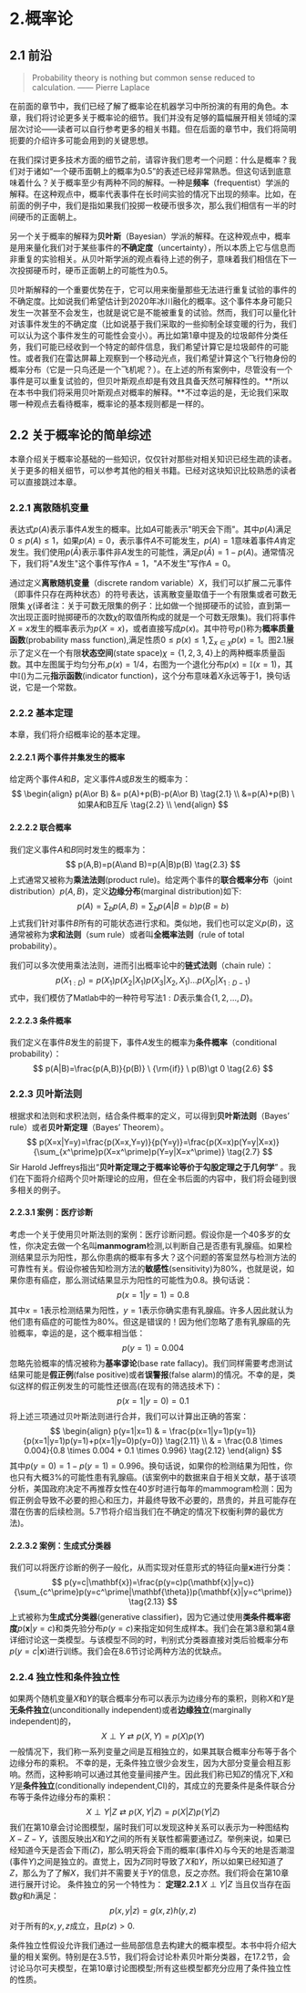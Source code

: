 # 2.概率论

## 2.1 前沿

> Probability theory is nothing but common sense reduced to calculation. —— Pierre Laplace

在前面的章节中，我们已经了解了概率论在机器学习中所扮演的有用的角色。本章，我们将讨论更多关于概率论的细节。我们并没有足够的篇幅展开相关领域的深层次讨论——读者可以自行参考更多的相关书籍。但在后面的章节中，我们将简明扼要的介绍许多可能会用到的关键思想。

在我们探讨更多技术方面的细节之前，请容许我们思考一个问题：什么是概率？我们对于诸如“一个硬币面朝上的概率为0.5”的表述已经非常熟悉。但这句话到底意味着什么？关于概率至少有两种不同的解释。一种是**频率**（frequentist）学派的解释。在这种观点中，概率代表事件在长时间实验的情况下出现的频率。比如，在前面的例子中，我们是指如果我们投掷一枚硬币很多次，那么我们相信有一半的时间硬币的正面朝上。

另一个关于概率的解释为**贝叶斯**（Bayesian）学派的解释。在这种观点中，概率是用来量化我们对于某些事件的**不确定度**（uncertainty），所以本质上它与信息而非重复的实验相关。从贝叶斯学派的观点看待上述的例子，意味着我们相信在下一次投掷硬币时，硬币正面朝上的可能性为0.5。

贝叶斯解释的一个重要优势在于，它可以用来衡量那些无法进行重复试验的事件的不确定度。比如说我们希望估计到2020年冰川融化的概率。这个事件本身可能只发生一次甚至不会发生，也就是说它是不能被重复的试验。然而，我们可以量化针对该事件发生的不确定度（比如说基于我们采取的一些抑制全球变暖的行为，我们可以认为这个事件发生的可能性会变小）。再比如第1章中提及的垃圾邮件分类任务，我们可能已经收到一个特定的邮件信息，我们希望计算它是垃圾邮件的可能性。或者我们在雷达屏幕上观察到一个移动光点，我们希望计算这个飞行物身份的概率分布（它是一只鸟还是一个飞机呢？）。在上述的所有案例中，尽管没有一个事件是可以重复试验的，但贝叶斯观点却是有效且具备天然可解释性的。**所以在本书中我们将采用贝叶斯观点对概率的解释。**不过幸运的是，无论我们采取哪一种观点去看待概率，概率论的基本规则都是一样的。

## 2.2 关于概率论的简单综述

本章介绍关于概率论基础的一些知识，仅仅针对那些对相关知识已经生疏的读者。关于更多的相关细节，可以参考其他的相关书籍。已经对这块知识比较熟悉的读者可以直接跳过本章。

### 2.2.1 离散随机变量

表达式$p(A)$表示事件$A$发生的概率。比如$A$可能表示"明天会下雨"。其中$p(A)$满足$0\le p(A)\le1$，如果$p(A)=0$，表示事件$A$不可能发生，$p(A)=1$意味着事件$A$肯定发生。我们使用$p(\bar A)$表示事件非$A$发生的可能性，满足$p(\bar A)=1-p(A)$。通常情况下，我们将"$A$发生"这个事件写作$A=1$，"$A$不发生"写作$A=0$。

通过定义**离散随机变量**（discrete random variable）$X$，我们可以扩展二元事件（即事件只存在两种状态）的符号表达，该离散变量取值于一个有限集或者可数无限集 $\chi$(译者注：关于可数无限集的例子：比如做一个抛掷硬币的试验，直到第一次出现正面时抛掷硬币的次数$\chi$的取值所构成的就是一个可数无限集)。我们将事件$X=x$发生的概率表示为$p(X=x)$，或者直接写成$p(x)$。其中符号$p()$称为**概率质量函数**(probability mass function),满足性质$0 \le p(x) \le 1,\sum_{x\in\chi}p(x)=1$。图2.1展示了定义在一个有限**状态空间**(state space)$\chi = \{1,2,3,4\}$上的两种概率质量函数。其中左图属于均匀分布,$p(x)=1/4$，右图为一个退化分布$p(x)=\mathbb{I}(x=1)$，其中$\mathbb{I}()$为二元**指示函数**(indicator function)，这个分布意味着$X$永远等于1，换句话说，它是一个常数。

### 2.2.2 基本定理

本章，我们将介绍概率论的基本定理。

#### 2.2.2.1 两个事件并集发生的概率 

给定两个事件$A$和$B$，定义事件$A$或$B$发生的概率为：
$$
\begin{align}
p(A\or B) &= p(A)+p(B)-p(A\or B)  \tag{2.1} \\
&=p(A)+p(B)  \ 如果A和B互斥         \tag{2.2} \\
\end{align} 
$$

#### 2.2.2.2 联合概率

我们定义事件$A$和$B$同时发生的概率为：
$$
p(A,B)=p(A\and B)=p(A|B)p(B) \tag{2.3}
$$
上式通常又被称为**乘法法则**(product rule)。给定两个事件的**联合概率分布**（joint distribution）$p(A,B)$，定义**边缘分布**(marginal distribution)如下: 
$$
p(A)=\sum_b p(A,B)=\sum_b p(A|B=b)p(B=b) \tag{2.4}
$$
上式我们针对事件$B$所有的可能状态进行求和。类似地，我们也可以定义$p(B)$，这通常被称为**求和法则**（sum rule）或者叫**全概率法则**（rule of total probability）。

我们可以多次使用乘法法则，进而引出概率论中的**链式法则**（chain rule）：
$$
p(X_{1:D})=p(X_1)p(X_2|X_1)p(X_3|X_2,X_1)...p(X_D|X_{1:D-1}) \tag{2.5}
$$
式中，我们模仿了Matlab中的一种符号写法$1:D$表示集合$\{1,2,…,D\}$。

#### 2.2.2.3 条件概率

我们定义在事件$B$发生的前提下，事件$A$发生的概率为**条件概率**（conditional probability）：
$$
p(A|B)=\frac{p(A,B)}{p(B)} \ {\rm{if}} \ p(B)\gt 0 \tag{2.6}
$$

### 2.2.3 贝叶斯法则

根据求和法则和求积法则，结合条件概率的定义，可以得到**贝叶斯法则**（Bayes’ rule）或者**贝叶斯定理**（Bayes’ Theorem）。
$$
p(X=x|Y=y)=\frac{p(X=x,Y=y)}{p(Y=y)}=\frac{p(X=x)p(Y=y|X=x)}{\sum_{x^\prime}p(X=x^\prime)p(Y=y|X=x^\prime)} \tag{2.7}
$$
Sir Harold Jeffreys指出“**贝叶斯定理之于概率论等价于勾股定理之于几何学**”  。我们在下面将介绍两个贝叶斯理论的应用，但在全书后面的内容中，我们将会碰到很多相关的例子。

#### 2.2.3.1 案例：医疗诊断

考虑一个关于使用贝叶斯法则的案例：医疗诊断问题。假设你是一个40多岁的女性，你决定去做一个名叫**manmogram**检测,以判断自己是否患有乳腺癌。如果检测结果显示为阳性，那么你患病的概率有多大？这个问题的答案显然与检测方法的可靠性有关。假设你被告知检测方法的**敏感性**(sensitivity)为80%，也就是说，如果你患有癌症，那么测试结果显示为阳性的可能性为0.8。换句话说：
$$
p(x=1|y=1)=0.8 \tag{2.8}
$$
其中$x=1$表示检测结果为阳性，$y=1$表示你确实患有乳腺癌。许多人因此就认为他们患有癌症的可能性为80%。但这是错误的！因为他们忽略了患有乳腺癌的先验概率，幸运的是，这个概率相当低：
$$
p(y=1)=0.004 \tag{2.9}
$$
忽略先验概率的情况被称为**基率谬论**(base rate fallacy)。我们同样需要考虑测试结果可能是**假正例**(false positive)或者**误警报**(false alarm)的情况。不幸的是，类似这样的假正例发生的可能性还很高(在现有的筛选技术下)：
$$
p(x=1|y=0)=0.1 \tag{2.10}
$$
将上述三项通过贝叶斯法则进行合并，我们可以计算出正确的答案：
$$
\begin{align}
p(y=1|x=1) & = \frac{p(x=1|y=1)p(y=1)}{p(x=1|y=1)p(y=1)+p(x=1|y=0)p(y=0)} \tag{2.11} \\
& = \frac{0.8 \times 0.004}{0.8 \times 0.004 + 0.1 \times 0.996} \tag{2.12}
\end{align}
$$
其中$p(y=0)=1-p(y=1)=0.996$。换句话说，如果你的检测结果为阳性，你也只有大概3%的可能性患有乳腺癌。(该案例中的数据来自于相关文献，基于该项分析，美国政府决定不再推荐女性在40岁时进行每年的mammogram检测：因为假正例会导致不必要的担心和压力，并最终导致不必要的，昂贵的，并且可能存在潜在伤害的后续检测。5.7节将介绍当我们在不确定的情况下权衡利弊的最优方法)。

#### 2.2.3.2 案例：生成式分类器

我们可以将医疗诊断的例子一般化，从而实现对任意形式的特征向量$\mathbf{x}$进行分类：
$$
p(y=c|\mathbf{x})=\frac{p(y=c)p(\mathbf{x}|y=c)}{\sum_{c^\prime}p(y=c^\prime|\mathbf{\theta})p(\mathbf{x}|y=c^\prime)} \tag{2.13}
$$
上式被称为**生成式分类器**(generative classifier)，因为它通过使用**类条件概率密度**$p(\mathbf{x}|y=c)$和类先验分布$p(y=c)$来指定如何生成样本。我们会在第3章和第4章详细讨论这一类模型。与该模型不同的时，判别式分类器直接对类后验概率分布$p(y=c|\mathbf{x})$进行训练。我们会在8.6节讨论两种方法的优缺点。

### 2.2.4 独立性和条件独立性

如果两个随机变量$X$和$Y$的联合概率分布可以表示为边缘分布的乘积，则称$X$和$Y$是**无条件独立**(unconditionally independent)或者**边缘独立**(marginally independent)的，
$$
X \perp Y \rightleftarrow p(X,Y)=p(X)p(Y) \tag{2.14}
$$
一般情况下，我们称一系列变量之间是互相独立的，如果其联合概率分布等于各个边缘分布的乘积。
不幸的是，无条件独立很少会发生，因为大部分变量会相互影响。然而，这种影响可以通过其他变量间接产生。因此我们称已知$Z$的情况下,$X$和$Y$是**条件独立**(conditionally independent,CI)的，其成立的充要条件是条件联合分布等于条件边缘分布的乘积：
$$
X \perp Y |Z \rightleftarrow p(X,Y|Z)=p(X|Z)p(Y|Z) \tag{2.15}
$$
我们在第10章会讨论图模型，届时我们可以发现这种关系可以表示为一种图结构 $X-Z-Y$，该图反映出$X$和$Y$之间的所有关联性都需要通过$Z$。举例来说，如果已经知道今天是否会下雨($Z$)，那么明天将会下雨的概率(事件$X$)与今天的地是否潮湿(事件$Y$)之间是独立的。直觉上，因为$Z$同时导致了$X$和$Y$，所以如果已经知道了$Z$，那么为了了解$X$，我们并不需要关于$Y$的信息，反之亦然。我们将会在第10章进行展开讨论。
条件独立的另一个特性为：
**定理2.2.1** $X \perp Y | Z$ 当且仅当存在函数$g$和$h$满足：
$$
p(x,y|z) = g(x,z)h(y,z) \tag{2.16}
$$
对于所有的$x,y,z$成立，且$p(z)>0$.

条件独立性假设允许我们通过一些局部信息去构建大的概率模型。本书中将介绍大量的相关案例。特别是在3.5节，我们将会讨论朴素贝叶斯分类器，在17.2节，会讨论马尔可夫模型，在第10章讨论图模型;所有这些模型都充分应用了条件独立性的性质。

